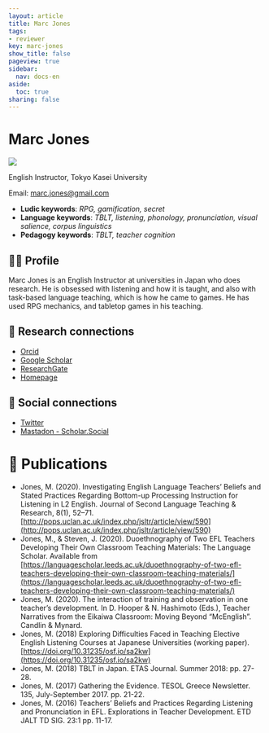 ```yaml
---
layout: article
title: Marc Jones
tags:
- reviewer
key: marc-jones
show_title: false
pageview: true
sidebar:
  nav: docs-en
aside:
  toc: true
sharing: false
---
```


# Marc Jones

<div class="card">
  <div class="card__image">
    <img class="image" src="/assets/images/marc-jones-petscii.jpg"/>
    <div class="overlay overlay--bottom">
      <p>English Instructor, Tokyo Kasei University</p>
    </div>
  </div>
</div>

Email: [marc.jones@gmail.com](mailto:marc.jones@gmail.com)

- **Ludic keywords**: *RPG, gamification, secret*
- **Language keywords**: *TBLT, listening, phonology, pronunciation,  visual salience, corpus linguistics*
- **Pedagogy keywords**: *TBLT, teacher cognition*

<!--more-->

## 👨‍🏫 Profile

Marc Jones is an English Instructor at universities in Japan who does research. He is obsessed with listening and how it is taught, and also with task-based language teaching, which is how he came to games. He has used RPG mechanics, and tabletop games in his teaching. 

## 🧪 Research connections

- [Orcid](https://orcid.org/0000-0002-2004-1809)
- [Google Scholar](https://scholar.google.com/citations?user=71T9dCsAAAAJ&hl=en)
- [ResearchGate](https://www.researchgate.net/profile/Marc_Jones8)
- [Homepage](http://marcjones.tokyo/)

## 💬 Social connections

- [Twitter](https://www.twitter.com/marcjonestyo)
- [Mastadon - Scholar.Social](https://scholar.social/@marcjones)


# 📰 Publications

- Jones, M. (2020). Investigating English Language Teachers’ Beliefs and Stated Practices Regarding Bottom-up Processing Instruction for Listening in L2 English. Journal of Second Language Teaching & Research, 8(1), 52–71. [http://pops.uclan.ac.uk/index.php/jsltr/article/view/590](http://pops.uclan.ac.uk/index.php/jsltr/article/view/590)
- Jones, M., & Steven, J. (2020). Duoethnography of Two EFL Teachers Developing Their Own Classroom Teaching Materials: The Language Scholar. Available from [https://languagescholar.leeds.ac.uk/duoethnography-of-two-efl-teachers-developing-their-own-classroom-teaching-materials/](https://languagescholar.leeds.ac.uk/duoethnography-of-two-efl-teachers-developing-their-own-classroom-teaching-materials/)
- Jones, M. (2020). The interaction of training and observation in one teacher’s development. In D. Hooper & N. Hashimoto (Eds.), Teacher Narratives from the Eikaiwa Classroom: Moving Beyond “McEnglish”. Candlin & Mynard.
- Jones, M. (2018) Exploring Difficulties Faced in Teaching Elective English Listening Courses at Japanese Universities (working paper). [https://doi.org/10.31235/osf.io/sa2kw](https://doi.org/10.31235/osf.io/sa2kw)
- Jones, M. (2018) TBLT in Japan. ETAS Journal. Summer 2018: pp. 27-28.
- Jones, M. (2017) Gathering the Evidence. TESOL Greece Newsletter. 135, July-September 2017. pp. 21-22.
- Jones, M. (2016) Teachers’ Beliefs and Practices Regarding Listening and Pronunciation in EFL. Explorations in Teacher Development. ETD JALT TD SIG. 23:1 pp. 11-17.